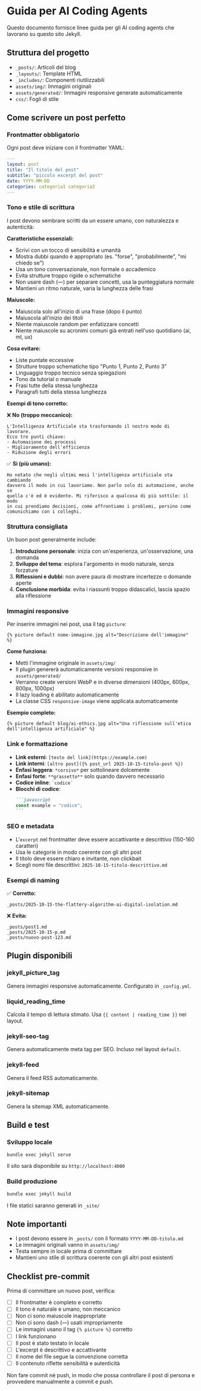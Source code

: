 # Guida per AI Coding Agents

Questo documento fornisce linee guida per gli AI coding agents che lavorano su questo sito Jekyll.

## Struttura del progetto

- `_posts/`: Articoli del blog
- `_layouts/`: Template HTML
- `_includes/`: Componenti riutilizzabili
- `assets/img/`: Immagini originali
- `assets/generated/`: Immagini responsive generate automaticamente
- `css/`: Fogli di stile

## Come scrivere un post perfetto

### Frontmatter obbligatorio

Ogni post deve iniziare con il frontmatter YAML:

```yaml
---
layout: post
title: "Il titolo del post"
subtitle: "piccolo excerpt del post"
date: YYYY-MM-DD
categories: categoria1 categoria2
---
```

### Tono e stile di scrittura

I post devono sembrare scritti da un essere umano, con naturalezza e autenticità:

**Caratteristiche essenziali:**
- Scrivi con un tocco di sensibilità e umanità
- Mostra dubbi quando è appropriato (es. "forse", "probabilmente", "mi chiedo se")
- Usa un tono conversazionale, non formale o accademico
- Evita strutture troppo rigide o schematiche
- Non usare dash (—) per separare concetti, usa la punteggiatura normale
- Mantieni un ritmo naturale, varia la lunghezza delle frasi

**Maiuscole:**
- Maiuscola solo all'inizio di una frase (dopo il punto)
- Maiuscola all'inizio dei titoli
- Niente maiuscole random per enfatizzare concetti
- Niente maiuscole su acronimi comuni già entrati nell'uso quotidiano (ai, ml, ux)

**Cosa evitare:**
- Liste puntate eccessive
- Strutture troppo schematiche tipo "Punto 1, Punto 2, Punto 3"
- Linguaggio troppo tecnico senza spiegazioni
- Tono da tutorial o manuale
- Frasi tutte della stessa lunghezza
- Paragrafi tutti della stessa lunghezza

**Esempi di tono corretto:**

❌ **No (troppo meccanico):**
```
L'Intelligenza Artificiale sta trasformando il nostro modo di lavorare.
Ecco tre punti chiave:
- Automazione dei processi
- Miglioramento dell'efficienza
- Riduzione degli errori
```

✅ **Sì (più umano):**
```
Ho notato che negli ultimi mesi l'intelligenza artificiale sta cambiando
davvero il modo in cui lavoriamo. Non parlo solo di automazione, anche se
quella c'è ed è evidente. Mi riferisco a qualcosa di più sottile: il modo
in cui prendiamo decisioni, come affrontiamo i problemi, persino come
comunichiamo con i colleghi.
```

### Struttura consigliata

Un buon post generalmente include:

1. **Introduzione personale**: inizia con un'esperienza, un'osservazione, una domanda
2. **Sviluppo del tema**: esplora l'argomento in modo naturale, senza forzature
3. **Riflessioni e dubbi**: non avere paura di mostrare incertezze o domande aperte
4. **Conclusione morbida**: evita i riassunti troppo didascalici, lascia spazio alla riflessione

### Immagini responsive

Per inserire immagini nei post, usa il tag `picture`:

```liquid
{% picture default nome-immagine.jpg alt="Descrizione dell'immagine" %}
```

**Come funziona:**
- Metti l'immagine originale in `assets/img/`
- Il plugin genererà automaticamente versioni responsive in `assets/generated/`
- Verranno create versioni WebP e in diverse dimensioni (400px, 600px, 800px, 1000px)
- Il lazy loading è abilitato automaticamente
- La classe CSS `responsive-image` viene applicata automaticamente

**Esempio completo:**
```liquid
{% picture default blog/ai-ethics.jpg alt="Una riflessione sull'etica dell'intelligenza artificiale" %}
```

### Link e formattazione

- **Link esterni**: `[testo del link](https://example.com)`
- **Link interni**: `[altro post]({% post_url 2025-10-15-titolo-post %})`
- **Enfasi leggera**: `*corsivo*` per sottolineare dolcemente
- **Enfasi forte**: `**grassetto**` solo quando davvero necessario
- **Codice inline**: `` `codice` ``
- **Blocchi di codice**:
  ````markdown
  ```javascript
  const example = "codice";
  ```
  ````

### SEO e metadata

- L'`excerpt` nel frontmatter deve essere accattivante e descrittivo (150-160 caratteri)
- Usa le categorie in modo coerente con gli altri post
- Il titolo deve essere chiaro e invitante, non clickbait
- Scegli nomi file descrittivi: `2025-10-15-titolo-descrittivo.md`

### Esempi di naming

✅ **Corretto:**
```
_posts/2025-10-15-the-flattery-algorithm-ai-digital-isolation.md
```

❌ **Evita:**
```
_posts/post1.md
_posts/2025-10-15-p.md
_posts/nuovo-post-123.md
```

## Plugin disponibili

### jekyll_picture_tag
Genera immagini responsive automaticamente. Configurato in `_config.yml`.

### liquid_reading_time
Calcola il tempo di lettura stimato. Usa `{{ content | reading_time }}` nei layout.

### jekyll-seo-tag
Genera automaticamente meta tag per SEO. Incluso nel layout `default`.

### jekyll-feed
Genera il feed RSS automaticamente.

### jekyll-sitemap
Genera la sitemap XML automaticamente.

## Build e test

### Sviluppo locale
```bash
bundle exec jekyll serve
```

Il sito sarà disponibile su `http://localhost:4000`

### Build produzione
```bash
bundle exec jekyll build
```

I file statici saranno generati in `_site/`

## Note importanti

- I post devono essere in `_posts/` con il formato `YYYY-MM-DD-titolo.md`
- Le immagini originali vanno in `assets/img/`
- Testa sempre in locale prima di committare
- Mantieni uno stile di scrittura coerente con gli altri post esistenti

## Checklist pre-commit

Prima di committare un nuovo post, verifica:

- [ ] Il frontmatter è completo e corretto
- [ ] Il tono è naturale e umano, non meccanico
- [ ] Non ci sono maiuscole inappropriate
- [ ] Non ci sono dash (—) usati impropriamente
- [ ] Le immagini usano il tag `{% picture %}` corretto
- [ ] I link funzionano
- [ ] Il post è stato testato in locale
- [ ] L'excerpt è descrittivo e accattivante
- [ ] Il nome del file segue la convenzione corretta
- [ ] Il contenuto riflette sensibilità e autenticità

Non fare commit né push, in modo che possa controllare il post di persona e provvedere manualmente a commit e push.
